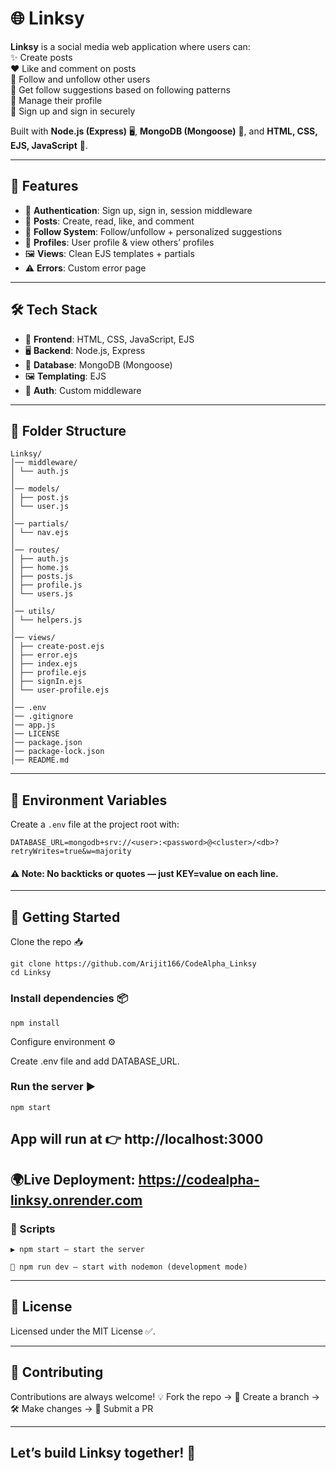 # 🌐 Linksy

**Linksy** is a social media web application where users can:  
✨ Create posts  
❤️ Like and comment on posts  
👥 Follow and unfollow other users  
🤝 Get follow suggestions based on following patterns  
🙍 Manage their profile  
🔑 Sign up and sign in securely  

Built with **Node.js (Express)** 🖥️, **MongoDB (Mongoose)** 🍃, and **HTML, CSS, EJS, JavaScript** 🎨.

---

## 🚀 Features

- 🔐 **Authentication**: Sign up, sign in, session middleware  
- 📝 **Posts**: Create, read, like, and comment  
- 🤝 **Follow System**: Follow/unfollow + personalized suggestions  
- 🙍 **Profiles**: User profile & view others’ profiles  
- 🖼️ **Views**: Clean EJS templates + partials  
- ⚠️ **Errors**: Custom error page  

---

## 🛠️ Tech Stack

- 🎨 **Frontend**: HTML, CSS, JavaScript, EJS  
- 🖥️ **Backend**: Node.js, Express  
- 🍃 **Database**: MongoDB (Mongoose)  
- 🖼️ **Templating**: EJS  
- 🔐 **Auth**: Custom middleware  

---

## 📂 Folder Structure
```
Linksy/
│── middleware/
│ └── auth.js
│
│── models/
│ ├── post.js
│ └── user.js
│
│── partials/
│ └── nav.ejs
│
│── routes/
│ ├── auth.js
│ ├── home.js
│ ├── posts.js
│ ├── profile.js
│ └── users.js
│
│── utils/
│ └── helpers.js
│
│── views/
│ ├── create-post.ejs
│ ├── error.ejs
│ ├── index.ejs
│ ├── profile.ejs
│ ├── signIn.ejs
│ └── user-profile.ejs
│
│── .env
│── .gitignore
│── app.js
│── LICENSE
│── package.json
│── package-lock.json
│── README.md
```
---

## 🔑 Environment Variables

Create a `.env` file at the project root with:

```
DATABASE_URL=mongodb+srv://<user>:<password>@<cluster>/<db>?retryWrites=true&w=majority
```
#### ⚠️ Note: No backticks or quotes — just KEY=value on each line.
---

## 🏃 Getting Started

Clone the repo 📥

```
git clone https://github.com/Arijit166/CodeAlpha_Linksy
cd Linksy
```
### Install dependencies 📦

```
npm install
```
 Configure environment ⚙️

 Create .env file and add DATABASE_URL.

### Run the server ▶️

```
npm start
```
## App will run at 👉 http://localhost:3000
## 🌍Live Deployment: https://codealpha-linksy.onrender.com

### 📜 Scripts

```
▶️ npm start — start the server

🔄 npm run dev — start with nodemon (development mode)
```
---
## 📄 License

Licensed under the MIT License ✅.

---
## 🤝 Contributing

Contributions are always welcome!
💡 Fork the repo → 🌱 Create a branch → 🛠️ Make changes → 🔁 Submit a PR

---
## Let’s build Linksy together! 🚀
